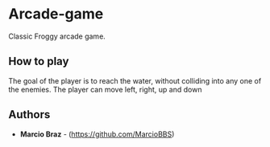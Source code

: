 # Arcade-game

Classic Froggy arcade game. 

## How to play

The goal of the player is to reach the water, without colliding into any one of the enemies.
The player can move left, right, up and down

## Authors

* **Marcio Braz** - (https://github.com/MarcioBBS)
